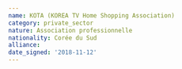 ```yaml
---
name: KOTA (KOREA TV Home Shopping Association)
category: private_sector
nature: Association professionnelle 
nationality: Corée du Sud
alliance: 
date_signed: '2018-11-12'
---
```

    